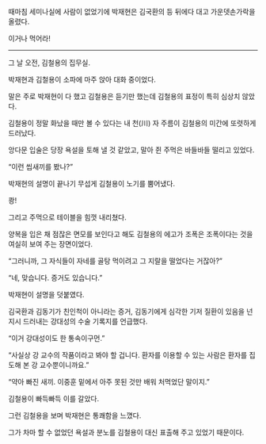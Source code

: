 때마침 세미나실에 사람이 없었기에 박재현은 김국환의 등 뒤에다 대고 가운뎃손가락을 올렸다.

이거나 먹어라!

* * *

그 날 오전, 김철용의 집무실.

박재현과 김철용이 소파에 마주 앉아 대화 중이었다.

말은 주로 박재현이 다 했고 김철용은 듣기만 했는데 김철용의 표정이 특히 심상치 않았다.

김철용이 정말 화났을 때만 볼 수 있다는 내 천(川) 자 주름이 김철용의 미간에 또렷하게 드러났다.

앙다문 입술은 당장 욕설을 토해 낼 것 같았고, 말아 쥔 주먹은 바들바들 떨리고 있었다.

“이런 씹새끼를 봤나?”

박재현의 설명이 끝나기 무섭게 김철용이 노기를 뿜어냈다.

쾅!

그리고 주먹으로 테이블을 힘껏 내리쳤다.

양복을 입은 채 점잖은 면모를 보인다고 해도 김철용의 에고가 조폭은 조폭이다는 것을 여실히 보여 주는 장면이었다.

“그러니까, 그 자식들이 자네를 골탕 먹이려고 그 지랄을 떨었다는 거잖아?”

“네, 맞습니다. 증거도 있습니다.”

박재현이 설명을 덧붙였다.

김국환과 김동기가 친인척이 아니라는 증거, 김동기에게 심각한 기저 질환이 있음을 넌지시 드러내는 강대성의 수술 기록지를 언급했다.

“이거 강대성이도 한 통속이구먼.”

“사실상 강 교수의 작품이라고 봐야 할 겁니다. 환자를 이용할 수 있는 사람은 환자를 집도해 본 강 교수뿐이니까요.”

“약아 빠진 새끼. 이중훈 밑에서 아주 못된 것만 배워 처먹었단 말이지.”

김철용이 빠득빠득 이를 갈았다.

그런 김철용을 보며 박재현은 통쾌함을 느꼈다.

그가 차마 할 수 없었던 욕설과 분노를 김철용이 대신 표출해 주고 있었기 때문이다.